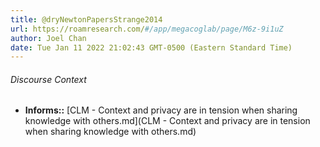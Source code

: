 ```yaml
---
title: @dryNewtonPapersStrange2014
url: https://roamresearch.com/#/app/megacoglab/page/M6z-9i1uZ
author: Joel Chan
date: Tue Jan 11 2022 21:02:43 GMT-0500 (Eastern Standard Time)
---
```




###### Discourse Context

- **Informs::** [CLM - Context and privacy are in tension when sharing knowledge with others.md](CLM - Context and privacy are in tension when sharing knowledge with others.md)

